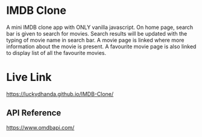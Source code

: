 
# IMDB Clone

A mini IMDB clone app with ONLY vanilla javascript. On home page, search bar is given to search for movies. Search results will be updated with the typing of movie name in search bar. A movie page is linked where more information about the movie is present. A favourite movie page is also linked to display list of all the favourite movies. 

# Live Link

https://luckydhanda.github.io/IMDB-Clone/

## API Reference

https://www.omdbapi.com/

